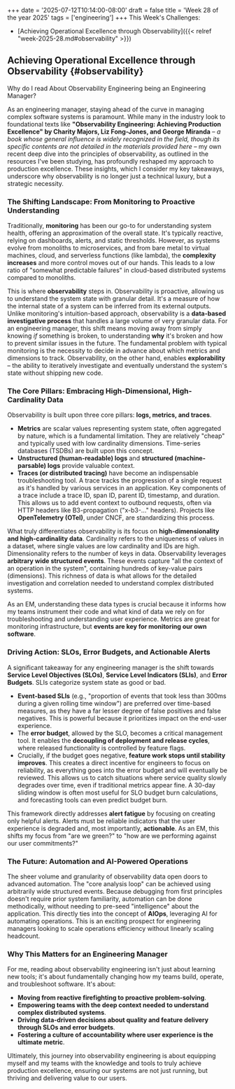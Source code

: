 +++
date = '2025-07-12T10:14:00-08:00'
draft = false
title = 'Week 28 of the year 2025'
tags = ['engineering']
+++
This Week's Challenges: 
- [Achieving Operational Excellence through Observability]({{< relref "week-2025-28.md#observability" >}})

<!--more-->

## Achieving Operational Excellence through Observability {#observability}

Why do I read About Observability Engineering being an Engineering Manager?

As an engineering manager, staying ahead of the curve in managing complex software systems is paramount. While many in the industry look to foundational texts like **"Observability Engineering: Achieving Production Excellence" by Charity Majors, Liz Fong-Jones, and George Miranda** – *a book whose general influence is widely recognized in the field, though its specific contents are not detailed in the materials provided here* – my own recent deep dive into the principles of observability, as outlined in the resources I've been studying, has profoundly reshaped my approach to production excellence. These insights, which I consider my key takeaways, underscore why observability is no longer just a technical luxury, but a strategic necessity.

### The Shifting Landscape: From Monitoring to Proactive Understanding

Traditionally, **monitoring** has been our go-to for understanding system health, offering an approximation of the overall state. It's typically reactive, relying on dashboards, alerts, and static thresholds. However, as systems evolve from monoliths to microservices, and from bare metal to virtual machines, cloud, and serverless functions (like lambda), the **complexity increases** and more control moves out of our hands. This leads to a low ratio of "somewhat predictable failures" in cloud-based distributed systems compared to monoliths.

This is where **observability** steps in. Observability is proactive, allowing us to understand the system state with granular detail. It's a measure of how the internal state of a system can be inferred from its external outputs. Unlike monitoring's intuition-based approach, observability is a **data-based investigative process** that handles a large volume of very granular data. For an engineering manager, this shift means moving away from simply knowing *if* something is broken, to understanding **why** it's broken and how to prevent similar issues in the future. The fundamental problem with typical monitoring is the necessity to decide in advance about which metrics and dimensions to track. Observability, on the other hand, enables **explorability** – the ability to iteratively investigate and eventually understand the system's state without shipping new code.

### The Core Pillars: Embracing High-Dimensional, High-Cardinality Data

Observability is built upon three core pillars: **logs, metrics, and traces**.

*   **Metrics** are scalar values representing system state, often aggregated by nature, which is a fundamental limitation. They are relatively "cheap" and typically used with low cardinality dimensions. Time-series databases (TSDBs) are built upon this concept.
*   **Unstructured (human-readable) logs** and **structured (machine-parsable) logs** provide valuable context.
*   **Traces (or distributed tracing)** have become an indispensable troubleshooting tool. A trace tracks the progression of a single request as it's handled by various services in an application. Key components of a trace include a trace ID, span ID, parent ID, timestamp, and duration. This allows us to add event context to outbound requests, often via HTTP headers like B3-propagation ("x-b3-..." headers). Projects like **OpenTelemetry (OTel)**, under CNCF, are standardizing this process.

What truly differentiates observability is its focus on **high-dimensionality and high-cardinality data**. Cardinality refers to the uniqueness of values in a dataset, where single values are low cardinality and IDs are high. Dimensionality refers to the number of keys in data. Observability leverages **arbitrary wide structured events**. These events capture "all the context of an operation in the system", containing hundreds of key-value pairs (dimensions). This richness of data is what allows for the detailed investigation and correlation needed to understand complex distributed systems.

As an EM, understanding these data types is crucial because it informs how my teams instrument their code and what kind of data we rely on for troubleshooting and understanding user experience. Metrics are great for monitoring infrastructure, but **events are key for monitoring our own software**.

### Driving Action: SLOs, Error Budgets, and Actionable Alerts

A significant takeaway for any engineering manager is the shift towards **Service Level Objectives (SLOs)**, **Service Level Indicators (SLIs)**, and **Error Budgets**. SLIs categorize system state as good or bad.

*   **Event-based SLIs** (e.g., "proportion of events that took less than 300ms during a given rolling time window") are preferred over time-based measures, as they have a far lesser degree of false positives and false negatives. This is powerful because it prioritizes impact on the end-user experience.
*   The **error budget**, allowed by the SLO, becomes a critical management tool. It enables the **decoupling of deployment and release cycles**, where released functionality is controlled by feature flags.
*   Crucially, if the budget goes negative, **feature work stops until stability improves**. This creates a direct incentive for engineers to focus on reliability, as everything goes into the error budget and will eventually be reviewed. This allows us to catch situations where service quality slowly degrades over time, even if traditional metrics appear fine. A 30-day sliding window is often most useful for SLO budget burn calculations, and forecasting tools can even predict budget burn.

This framework directly addresses **alert fatigue** by focusing on creating only helpful alerts. Alerts must be reliable indicators that the user experience is degraded and, most importantly, **actionable**. As an EM, this shifts my focus from "are we green?" to "how are we performing against our user commitments?"

### The Future: Automation and AI-Powered Operations

The sheer volume and granularity of observability data open doors to advanced automation. The "core analysis loop" can be achieved using arbitrarily wide structured events. Because debugging from first principles doesn't require prior system familiarity, automation can be done methodically, without needing to pre-seed "intelligence" about the application. This directly ties into the concept of **AIOps**, leveraging AI for automating operations. This is an exciting prospect for engineering managers looking to scale operations efficiency without linearly scaling headcount.

### Why This Matters for an Engineering Manager

For me, reading about observability engineering isn't just about learning new tools; it's about fundamentally changing how my teams build, operate, and troubleshoot software. It's about:

*   **Moving from reactive firefighting to proactive problem-solving**.
*   **Empowering teams with the deep context needed to understand complex distributed systems**.
*   **Driving data-driven decisions about quality and feature delivery through SLOs and error budgets**.
*   **Fostering a culture of accountability where user experience is the ultimate metric**.

Ultimately, this journey into observability engineering is about equipping myself and my teams with the knowledge and tools to truly achieve production excellence, ensuring our systems are not just running, but thriving and delivering value to our users.
